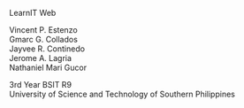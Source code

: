 LearnIT Web

Vincent P. Estenzo<br>
Gmarc G. Collados<br>
Jayvee R. Continedo<br>
Jerome A. Lagria<br>
Nathaniel Mari Gucor

3rd Year BSIT R9<br>
University of Science and Technology of Southern Philippines